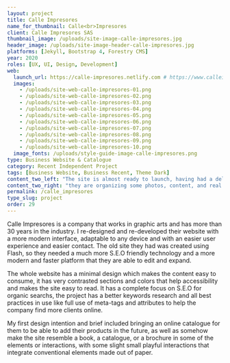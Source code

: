```yaml
---
layout: project
title: Calle Impresores
name_for_thumbnail: Calle<br>Impresores
client: Calle Impresores SAS
thumbnail_image: /uploads/site-image-calle-impresores.jpg
header_image: /uploads/site-image-header-calle-impresores.jpg
platforms: [Jekyll, Bootstrap 4, Forestry CMS]
year: 2020
roles: [UX, UI, Design, Development]
web:
  launch_url: https://calle-impresores.netlify.com # https://www.calleimpresores.com
  images:
    - /uploads/site-web-calle-impresores-01.png
    - /uploads/site-web-calle-impresores-02.png
    - /uploads/site-web-calle-impresores-03.png
    - /uploads/site-web-calle-impresores-04.png
    - /uploads/site-web-calle-impresores-05.png
    - /uploads/site-web-calle-impresores-06.png
    - /uploads/site-web-calle-impresores-07.png
    - /uploads/site-web-calle-impresores-08.png
    - /uploads/site-web-calle-impresores-09.png
    - /uploads/site-web-calle-impresores-10.png
  image_fonts: /uploads/style-guide-image-calle-impresores.png
type: Business Website & Catalogue
category: Recent Independent Project
tags: [Business Website, Business Recent, Theme Dark]
content_two_left: "The site is almost ready to launch, having had a delay as some of the client's team members where outside the city of Bogotá during covid's quarantine time. I already delivered the site and back-end to them,"
content_two_right: "they are organizing some photos, content, and real catalogue material to later set the site live in their current domain: https://www.calleimpresores.com/."
permalink: /calle_impresores
type_slug: project
order: 29
---
```


Calle Impresores is a company that works in graphic arts and has more than 30 years in the industry. I re-designed and re-developed their website with a more modern interface, adaptable to any device and with an easier user experience and easier contact. The old site they had was created using Flash, so they needed a much more S.E.O friendly technology and a more modern and faster platform that they are able to edit and expand.

The whole website has a minimal design which makes the content easy to consume, it has very contrasted sections and colors that help accessibility and makes the site easy to read. It has a complete focus on S.E.O for organic searchs, the project has a better keywords research and all best practices in use like full use of meta-tags and attributes to help the company find more clients online.

My first design intention and brief included bringing an online catalogue for them to be able to add their products in the future, as well as somehow make the site resemble a book, a catalogue, or a brochure in some of the elements or interactions, with some slight small playful interactions that integrate conventional elements made out of paper.

<!--This is a concept project I started in 2015 which I'll be getting into again in September, 2019. I will be creating a new more modern design following some of the UI I had already created and polishing the concept, as well as maintaining the classic brand look established since 1987 but making it shine in a modern website.-->
